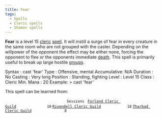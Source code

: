 ```yaml
---
title: Fear
tags:
  - Spells
  - Cleric spells
  - Shaman spells
---
```

**Fear** is a level 15 [cleric](cleric "wikilink")
[spell](spell "wikilink"). It will instill a surge of fear in every
creature in the same room who are not grouped with the caster. Depending
on the willpower of the opponent the effect may be either none, forcing
the opponent to flee or the opponents immediate
[death](death "wikilink"). This spell is primarily useful to break up
large hostile [groups](group "wikilink").

Syntax : cast 'fear' Type : Offensive, mental Accumulative: N/A Duration
: No Casting : Very long Position : Standing, fighting Level : Level 15
Class : Cleric Min. Mana : 20 Example: \> cast 'fear'

This spell can be learned from:

`                            Sessions `
[`Forlond Cleric Guild`](Forlond_Cleric_Guild "wikilink")`              10`
[`Rivendell Cleric Guild`](Rivendell_Cleric_Guild "wikilink")`            18`
[`Tharbad Cleric Guild`](Tharbad_Cleric_Guild "wikilink")`               8`
  